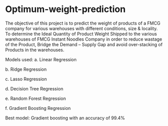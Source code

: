 # Optimum-weight-prediction

The objective of this project is to predict the weight of products of a FMCG company for various warehouses with different conditions, size & locality. To determine the Ideal Quantity of Product Weight Shipped to the various warehouses of FMCG Instant Noodles Company in order to reduce wastage of the Product, Bridge the Demand – Supply Gap and avoid over-stacking of Products in the warehouses.

Models used:
a. Linear Regression

b. Ridge Regression

c. Lasso Regression

d. Decision Tree Regression

e. Random Forest Regression 

f. Gradient Boosting Regression 

Best model: Gradient boosting with an accuracy of 99.4%
